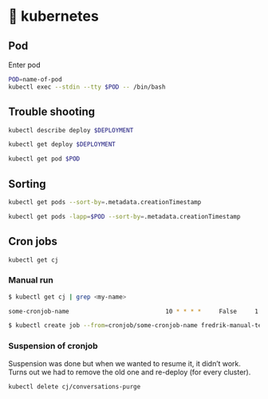 # 🎱 kubernetes
## Pod
Enter pod
```bash
POD=name-of-pod
kubectl exec --stdin --tty $POD -- /bin/bash
```
## Trouble shooting
```bash
kubectl describe deploy $DEPLOYMENT

kubectl get deploy $DEPLOYMENT

kubectl get pod $POD
```

## Sorting
```bash
kubectl get pods --sort-by=.metadata.creationTimestamp

kubectl get pods -lapp=$POD --sort-by=.metadata.creationTimestamp
```

## Cron jobs

```bash
kubectl get cj
```

### Manual run
```bash
$ kubectl get cj | grep <my-name>

some-cronjob-name                           10 * * * *     False     1        10m             3h2m
```

```bash
$ kubectl create job --from=cronjob/some-cronjob-name fredrik-manual-test-1
```


### Suspension of cronjob

Suspension was done but when we wanted to resume it, it didn’t work. Turns out we had to remove the old one and re-deploy (for every cluster).

```bash
kubectl delete cj/conversations-purge
```